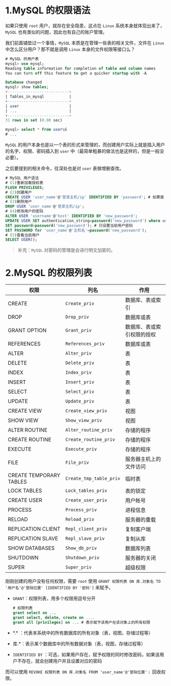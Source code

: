 # 1.MySQL 的权限语法

如果只使用 `root` 用户，就存在安全隐患，这点在 `Linux` 系统本身就体现出来了，`MySQL` 也有类似的问题，因此也有自己的账户管理。

我们前面铺垫过一个事情，`MySQL` 本质是在管理一些表的相关文件，文件在 `Linux` 中怎么区分用户？那不就是调用 `Linux` 本身的文件权限等接口么？

```sql
# MySQL 的用户表
mysql> use mysql;
Reading table information for completion of table and column names
You can turn off this feature to get a quicker startup with -A

Database changed
mysql> show tables;
+---------------------------+
| Tables_in_mysql           |
+---------------------------+
| user                      |
| ...                       |
+---------------------------+
31 rows in set (0.00 sec)

mysql> select * from user\G
# ...
```

`MySQL` 的用户本身也是以一个表的形式来管理的，而创建用户实际上就是插入用户的名字、权限、密码插入到 `user` 中（最简单粗暴的做法也是这样的，但是一般没必要）。

之后要提到的相关命令，往深处也是对 `user` 表做增删查改。

```sql
# MySQL 用户语法
# (1)重新加载授权表
FLUSH PRIVILEGES;
# (2)创建用户
CREATE USER 'user_name'@'登录主机/ip' IDENTIFIED BY 'password'; # 如果是 Windows 是不行的，Windows 的是私有 IP，设置为具体 IP 是没有意义的，因此有些时候会使用 %，但是一般也不使用 %
# (3)删除用户
DROP USER 'user_name'@'登录主机/ip';
# (4)修改用户的密码
ALTER USER 'username'@'host' IDENTIFIED BY 'new_password';
UPDATE USER SET authentication_string=password('new_password') where user='user_name'; 
SET password=password('new_password'); # 只设置当前用户密码
SET PASSWORD for 'user_name'@'主机名'=password('new_password');
# (5)查看当前用户
SELECT USER();
```

>   补充：`MySQL` 对密码的管理是会进行明文加密的。

# 2.MySQL 的权限列表

| 权限                    | 列名                    | 作用                       |
| ----------------------- | ----------------------- | -------------------------- |
| CREATE                  | `Create_priv`           | 数据库、表或索引           |
| DROP                    | `Drop_priv`             | 数据库或表                 |
| GRANT OPTION            | `Grant_priv`            | 数据库、表或索引权限的授权 |
| REFERENCES              | `References_priv`       | 数据库或表                 |
| ALTER                   | `Alter_priv`            | 表                         |
| DELETE                  | `Delete_priv`           | 表                         |
| INDEX                   | `Index_priv`            | 表                         |
| INSERT                  | `Insert_priv`           | 表                         |
| SELECT                  | `Select_priv`           | 表                         |
| UPDATE                  | `Update_priv`           | 表                         |
| CREATE VIEW             | `Create_view_priv`      | 视图                       |
| SHOW VIEW               | `Show_view_priv`        | 视图                       |
| ALTER ROUTINE           | `Alter_routine_priv`    | 存储的程序                 |
| CREATE ROUTINE          | `Create_routine_priv`   | 存储的程序                 |
| EXECUTE                 | `Execute_priv`          | 存储的程序                 |
| FILE                    | `File_priv`             | 服务器主机上的文件访问     |
| CREATE TEMPORARY TABLES | `Create_tmp_table_priv` | 临时表                     |
| LOCK TABLES             | `Lock_tables_priv`      | 表的锁定                   |
| CREATE USER             | `Create_user_priv`      | 用户帐号                   |
| PROCESS                 | `Process_priv`          | 进程信息                   |
| RELOAD                  | `Reload_priv`           | 服务器的重载               |
| REPLICATION CLIENT      | `Repl_client_priv`      | 复制客户端                 |
| REPLICATION SLAVE       | `Repl_slave_priv`       | 复制从库                   |
| SHOW DATABASES          | `Show_db_priv`          | 数据库列表                 |
| SHUTDOWN                | `Shutdown_priv`         | 服务器的关闭               |
| SUPER                   | `Super_priv`            | 超级权限                   |

刚刚创建的用户没有任何权限，需要 `root` 使用 `GRANT 权限列表 ON 库.对象名 TO '用户名'@'登陆位置' [IDENTIFIED BY '密码']` 来赋予。

-   `GRANT`：权限列表，用多个权限用逗号分开

    ```sql
    # 权限列表
    grant select on ...
    grant select, delete, create on ....
    grant all [privileges] on ... # 表示赋予该用户在该对象上的所有权限
    ```

-   \*.\* ：代表本系统中的所有数据库的所有对象（表，视图，存储过程等）

-   库.*：表示某个数据库中的所有数据对象（表，视图，存储过程等）

-   `IDENTIFIED BY` ：可选，如果用户存在，赋予权限的同时修改密码，如果该用户不存在，就会创建用户并且设置对应的密码

而可以使用 `REVOKE 权限列表 ON 库.对象名 FROM 'user_name'@'登陆位置'；` 回收权限。